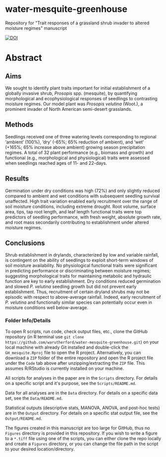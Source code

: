 # water-mesquite-greenhouse
Repository for "Trait responses of a grassland shrub invader to altered moisture regimes" manuscript

[![DOI](https://zenodo.org/badge/386100148.svg)](https://zenodo.org/badge/latestdoi/386100148)

# Abstract

## Aims
We sought to identify plant traits important for initial establishment of a globally invasive shrub, _Prosopis_ spp. (mesquite), by quantifying morphological and ecophysiological responses of seedlings to contrasting moisture regimes. Our model plant was _Prosopis velutina_ (Woot.), a prominent invader of North American semi-desert grasslands.  

## Methods
Seedlings received one of three watering levels corresponding to regional ‘ambient’ (100%), ‘dry’ (-65%; 65% reduction of ambient), and ‘wet’ (+165%; 65% increase above ambient) growing season precipitation regimes. A total of 32 plant performance (e.g., biomass and growth) and functional (e.g., morphological and physiological) traits were assessed when seedlings reached ages of 11- and 22-days.  

## Results
Germination under dry conditions was high (72%) and only slightly reduced compared to ambient and wet conditions with subsequent seedling survival unaffected. High trait variation enabled early recruitment over the range of soil moisture conditions, including extreme drought. Root volume, surface area, tips, tap root length, and leaf length functional traits were top predictors of seedling performance, with fresh weight, absolute growth rate, and root mass secondarily contributing to establishment under altered moisture regimes.

## Conclusions
Shrub establishment in drylands, characterized by low and variable rainfall, is contingent on the ability of seedlings to exploit short-term windows of soil moisture availability. No physiological functional traits were significant in predicting performance or discriminating between moisture regimes; suggesting morphological traits for maintaining metabolic and hydraulic function are key to early establishment. Dry conditions reduced germination and slowed _P. velutina_ seedling growth but did not prevent early establishment. Thus, recruitment of certain dryland shrubs may not be episodic with respect to above-average rainfall. Indeed, early recruitment of _P. velutina_ and functionally similar species can potentially occur even in moisture conditions well below-average.


### Folder Info/Details
To open R scripts, run code, check output files, etc., clone the GitHub repository (in R terminal use `git clone https://github.com/warutherford/water-mesquite-greenhouse.git`) on your local machine with already Git installed and double-click the `GH_mesquite.Rproj` file to open the R project. Alternatively, you can download a `ZIP` folder of the entire repository and open the R project file under the `Code` tab above after unzipping/extracting the `ZIP` file. This assumes R/RStudio is currently installed on your machine.

All scripts for analyses in the paper are in the `Scripts` directory. For details on a specific script and it's purpose, see the `Scripts/README.md`.

Data for all analyses are in the `Data` directory. For details on a specific data set, see the `Data/README.md`.

Statistical outputs (descriptive stats, MANOVA, ANOVA, and post-hoc tests) are in the `Output` directory. For details on a specific stat output file, see the `Output/README.md`. 

The figures created in this manuscript are too large for GitHub, thus no `Figures` directory is provided in this repository. If you wish to write a figure to a `*.tiff` file using one of the scripts, you can either clone the repo locally and create a `Figures` directory, or you can change the file path in the script to your desired location/directory.
